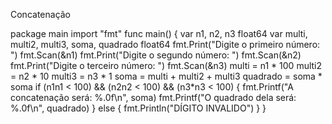 Concatenação

package main
import "fmt"
func main() {
var n1, n2, n3 float64
var multi, multi2, multi3, soma, quadrado float64
fmt.Print("Digite o primeiro número: ")
fmt.Scan(&n1)
fmt.Print("Digite o segundo número: ")
fmt.Scan(&n2)
fmt.Print("Digite o terceiro número: ")
fmt.Scan(&n3)
multi = n1 * 100
multi2 = n2 * 10
multi3 = n3 * 1
soma = multi + multi2 + multi3
quadrado = soma * soma
if (n1n1 < 100) && (n2n2 < 100) && (n3*n3 < 100) {
fmt.Printf("A concatenação será: %.0f\n", soma)
fmt.Printf("O quadrado dela será: %.0f\n", quadrado)
} else {
fmt.Println("DÍGITO INVALIDO")
}
}
